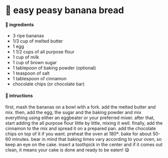 # 🍌 easy peasy banana bread

#### 🍳 ingredients
- 3 ripe bananas
- 1/3 cup of melted butter
- 1 egg
- 1 1/2 cups of all purpose flour
- 1 cup of milk
- 1 cup of brown sugar
- 1 tablepoon of baking powder
(optional)
- 1 teaspoon of salt
- 1 tablespoon of cinnamon
- chocolate chips (or chocolate bar)

#### 📑 intructions

first, mash the bananas on a bowl with a fork. add the melted butter and mix.
then, add the egg, the sugar and the baking powder and mix everything using either an eggbeater or your preferred mixer.
after that, start adding the all purpose flour little by little, mixing it well.
finally, add the cinnamon to the mix and spread it on a prepared pan. add the chocolate chips on top of it if you want.
preheat the oven at 180º. bake for about 50-60 minutes. bear in mind that baking times vary according to your oven, so keep an eye on the cake. insert a toothpick in the center and if it comes out clean, it means your cake is done and ready to be eaten! 😋